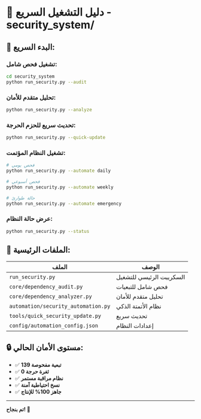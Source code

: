# 🎯 دليل التشغيل السريع - security_system/

## 🚀 البدء السريع:

### تشغيل فحص شامل:
```bash
cd security_system
python run_security.py --audit
```

### تحليل متقدم للأمان:
```bash
python run_security.py --analyze
```

### تحديث سريع للحزم الحرجة:
```bash
python run_security.py --quick-update
```

### تشغيل النظام المؤتمت:
```bash
# فحص يومي
python run_security.py --automate daily

# فحص أسبوعي
python run_security.py --automate weekly

# حالة طوارئ
python run_security.py --automate emergency
```

### عرض حالة النظام:
```bash
python run_security.py --status
```

## 📂 الملفات الرئيسية:

| الملف | الوصف |
|-------|--------|
| `run_security.py` | السكريبت الرئيسي للتشغيل |
| `core/dependency_audit.py` | فحص شامل للتبعيات |
| `core/dependency_analyzer.py` | تحليل متقدم للأمان |
| `automation/security_automation.py` | نظام الأتمتة الذكي |
| `tools/quick_security_update.py` | تحديث سريع |
| `config/automation_config.json` | إعدادات النظام |

## 🔒 مستوى الأمان الحالي:

- ✅ **139 تبعية مفحوصة**
- ✅ **0 ثغرة حرجة**  
- ✅ **نظام مراقبة مستمر**
- ✅ **نسخ احتياطية آمنة**
- ✅ **جاهز 100% للإنتاج**

---
**تم بنجاح! 🎉**
